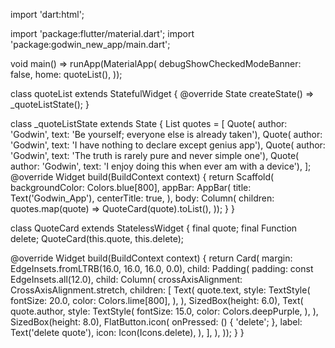 import 'dart:html';

import 'package:flutter/material.dart';
import 'package:godwin_new_app/main.dart';

void main() => runApp(MaterialApp(
      debugShowCheckedModeBanner: false,
      home: quoteList(),
    ));

class quoteList extends StatefulWidget {
  @override
  State<quoteList> createState() => _quoteListState();
}

class _quoteListState extends State<quoteList> {
  List<Quote> quotes = [
    Quote(
        author: 'Godwin', text: 'Be yourself; everyone else is already taken'),
    Quote(
        author: 'Godwin', text: 'I have nothing to declare except genius app'),
    Quote(
        author: 'Godwin',
        text: 'The truth is rarely pure and never simple one'),
    Quote(
        author: 'Godwin',
        text: 'I enjoy doing this when ever am with a device'),
  ];
  @override
  Widget build(BuildContext context) {
    return Scaffold(
        backgroundColor: Colors.blue[800],
        appBar: AppBar(
          title: Text('Godwin_App'),
          centerTitle: true,
        ),
        body: Column(
          children: quotes.map(quote) => QuoteCard(quote).toList(),
        ));
  }
}

class QuoteCard extends StatelessWidget {
  final quote;
  final Function delete;
  QuoteCard(this.quote, this.delete);

  @override
  Widget build(BuildContext context) {
    return Card(
        margin: EdgeInsets.fromLTRB(16.0, 16.0, 16.0, 0.0),
        child: Padding(
          padding: const EdgeInsets.all(12.0),
          child: Column(
            crossAxisAlignment: CrossAxisAlignment.stretch,
            children: <Widget>[
              Text(
                quote.text,
                style: TextStyle(
                  fontSize: 20.0,
                  color: Colors.lime[800],
                ),
              ),
              SizedBox(height: 6.0),
              Text(
                quote.author,
                style: TextStyle(
                  fontSize: 15.0,
                  color: Colors.deepPurple,
                ),
              ),
              SizedBox(height: 8.0),
              FlatButton.icon(
                onPressed: () {
                  'delete';
                },
                label: Text('delete quote'),
                icon: Icon(Icons.delete),
              ),
            ],
          ),
        ));
  }
}
